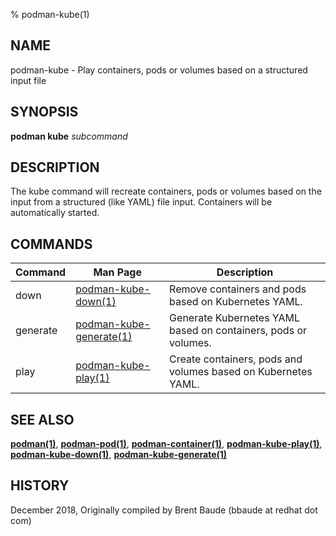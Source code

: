 % podman-kube(1)

## NAME
podman\-kube - Play containers, pods or volumes based on a structured input file

## SYNOPSIS
**podman kube** *subcommand*

## DESCRIPTION
The kube command will recreate containers, pods or volumes based on the input from a structured (like YAML)
file input.  Containers will be automatically started.

## COMMANDS

| Command  | Man Page                                             | Description                                                                   |
| -------  | ---------------------------------------------------- | ----------------------------------------------------------------------------- |
| down     | [podman-kube-down(1)](podman-kube-down.1.md)         | Remove containers and pods based on Kubernetes YAML.                          |
| generate | [podman-kube-generate(1)](podman-kube-generate.1.md) | Generate Kubernetes YAML based on containers, pods or volumes.                |
| play     | [podman-kube-play(1)](podman-kube-play.1.md)         | Create containers, pods and volumes based on Kubernetes YAML.                 |

## SEE ALSO
**[podman(1)](podman.1.md)**, **[podman-pod(1)](podman-pod.1.md)**, **[podman-container(1)](podman-container.1.md)**, **[podman-kube-play(1)](podman-kube-play.1.md)**, **[podman-kube-down(1)](podman-kube-down.1.md)**, **[podman-kube-generate(1)](podman-kube-generate.1.md)**

## HISTORY
December 2018, Originally compiled by Brent Baude (bbaude at redhat dot com)
